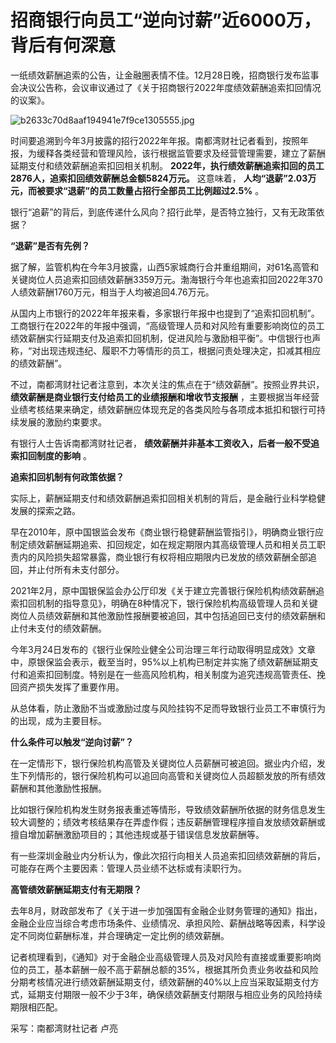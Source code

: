 # 招商银行向员工“逆向讨薪”近6000万，背后有何深意

一纸绩效薪酬追索的公告，让金融圈表情不佳。12月28日晚，招商银行发布监事会决议公告称，会议审议通过了《关于招商银行2022年度绩效薪酬追索扣回情况的议案》。

![b2633c70d8aaf194941e7f9ce1305555.jpg](https://raw.githubusercontent.com/qqhsx/qqnews_image/main/招商银行向员工“逆向讨薪”近6000万，背后有何深意/b2633c70d8aaf194941e7f9ce1305555.jpg)

时间要追溯到今年3月披露的招行2022年年报。南都湾财社记者看到，按照年报，为缓释各类经营和管理风险，该行根据监管要求及经营管理需要，建立了薪酬延期支付和绩效薪酬追索扣回相关机制。
**2022年，执行绩效薪酬追索扣回的员工2876人，追索扣回绩效薪酬总金额5824万元。** 这意味着，
**人均“退薪”2.03万元，而被要求“退薪”的员工数量占招行全部员工比例超过2.5%** 。

银行“追薪”的背后，到底传递什么风向？招行此举，是否特立独行，又有无政策依据？

**“退薪”是否有先例？**

据了解，监管机构在今年3月披露，山西5家城商行合并重组期间，对61名高管和关键岗位人员追索扣回绩效薪酬3359万元。渤海银行今年也追索扣回2022年370人绩效薪酬1760万元，相当于人均被追回4.76万元。

从国内上市银行的2022年年报来看，多家银行年报中也提到了“追索扣回机制”。工商银行在2022年的年报中强调，“高级管理人员和对风险有重要影响岗位的员工绩效薪酬实行延期支付及追索扣回机制，促进风险与激励相平衡”。中信银行也声称，“对出现违规违纪、履职不力等情形的员工，根据问责处理决定，扣减其相应的绩效薪酬”。

不过，南都湾财社记者注意到，本次关注的焦点在于“绩效薪酬”。按照业界共识， **绩效薪酬是商业银行支付给员工的业绩报酬和增收节支报酬**
，主要根据当年经营业绩考核结果来确定，绩效薪酬应体现充足的各类风险与各项成本抵扣和银行可持续发展的激励约束要求。

有银行人士告诉南都湾财社记者， **绩效薪酬并非基本工资收入，后者一般不受追索扣回制度的影响** 。

**追索扣回机制有何政策依据？**

实际上，薪酬延期支付和绩效薪酬追索扣回相关机制的背后，是金融行业科学稳健发展的探索之路。

早在2010年，原中国银监会发布《商业银行稳健薪酬监管指引》，明确商业银行应制定绩效薪酬延期追索、扣回规定，如在规定期限内其高级管理人员和相关员工职责内的风险损失超常暴露，商业银行有权将相应期限内已发放的绩效薪酬全部追回，并止付所有未支付部分。

2021年2月，原中国银保监会办公厅印发《关于建立完善银行保险机构绩效薪酬追索扣回机制的指导意见》，明确在8种情况下，银行保险机构高级管理人员和关键岗位人员绩效薪酬和其他激励性报酬要被追回，其中包括追回已支付的绩效薪酬和止付未支付的绩效薪酬。

今年3月24日发布的《银行业保险业健全公司治理三年行动取得明显成效》文章中，原银保监会表示，截至当时，95%以上机构已制定并实施了绩效薪酬延期支付和追索扣回制度。特别是在一些高风险机构，相关制度为追究违规高管责任、挽回资产损失发挥了重要作用。

从总体看，防止激励不当或激励过度与风险挂钩不足而导致银行业员工不审慎行为的出现，成为主要目标。

**什么条件可以触发“逆向讨薪”？**

在一定情形下，银行保险机构高管及关键岗位人员薪酬可被追回。据业内介绍，发生下列情形的，银行保险机构可以追回向高管和关键岗位人员超额发放的所有绩效薪酬和其他激励性报酬。

比如银行保险机构发生财务报表重述等情形，导致绩效薪酬所依据的财务信息发生较大调整的；绩效考核结果存在弄虚作假；违反薪酬管理程序擅自发放绩效薪酬或擅自增加薪酬激励项目的；其他违规或基于错误信息发放薪酬等。

有一些深圳金融业内分析认为，像此次招行向相关人员追索扣回绩效薪酬的背后，可能存在两个主要因素：管理人员业绩不达标或有渎职行为。

**高管绩效薪酬延期支付有无期限？**

去年8月，财政部发布了《关于进一步加强国有金融企业财务管理的通知》指出，金融企业应当综合考虑市场条件、业绩情况、承担风险、薪酬战略等因素，科学设定不同岗位薪酬标准，并合理确定一定比例的绩效薪酬。

记者梳理看到，《通知》对于金融企业高级管理人员及对风险有直接或重要影响岗位的员工，基本薪酬一般不高于薪酬总额的35%，根据其所负责业务收益和风险分期考核情况进行绩效薪酬延期支付，绩效薪酬的40%以上应当采取延期支付方式，延期支付期限一般不少于3年，确保绩效薪酬支付期限与相应业务的风险持续期限相匹配。

采写：南都湾财社记者 卢亮

